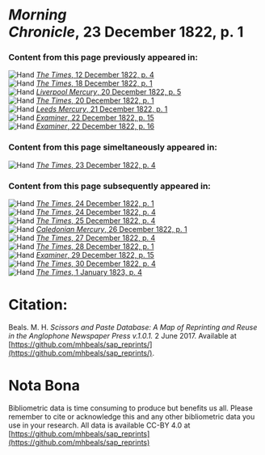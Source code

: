 # *Morning Chronicle*, 23 December 1822, p. 1  
  
### Content from this page previously appeared in:  
![Hand](http://scissorsandpaste.net/wp-content/uploads/2017/06/smallhandpointer.png) [*The Times*, 12 December 1822, p. 4](https://mhbeals.github.io/sap_html/The-Times/The-Times-12-December-1822-p-4)  
![Hand](http://scissorsandpaste.net/wp-content/uploads/2017/06/smallhandpointer.png) [*The Times*, 18 December 1822, p. 1](https://mhbeals.github.io/sap_html/The-Times/The-Times-18-December-1822-p-1)  
![Hand](http://scissorsandpaste.net/wp-content/uploads/2017/06/smallhandpointer.png) [*Liverpool Mercury*, 20 December 1822, p. 5](https://mhbeals.github.io/sap_html/Liverpool-Mercury/Liverpool-Mercury-20-December-1822-p-5)  
![Hand](http://scissorsandpaste.net/wp-content/uploads/2017/06/smallhandpointer.png) [*The Times*, 20 December 1822, p. 1](https://mhbeals.github.io/sap_html/The-Times/The-Times-20-December-1822-p-1)  
![Hand](http://scissorsandpaste.net/wp-content/uploads/2017/06/smallhandpointer.png) [*Leeds Mercury*, 21 December 1822, p. 1](https://mhbeals.github.io/sap_html/Leeds-Mercury/Leeds-Mercury-21-December-1822-p-1)  
![Hand](http://scissorsandpaste.net/wp-content/uploads/2017/06/smallhandpointer.png) [*Examiner*, 22 December 1822, p. 15](https://mhbeals.github.io/sap_html/Examiner/Examiner-22-December-1822-p-15)  
![Hand](http://scissorsandpaste.net/wp-content/uploads/2017/06/smallhandpointer.png) [*Examiner*, 22 December 1822, p. 16](https://mhbeals.github.io/sap_html/Examiner/Examiner-22-December-1822-p-16)  
  
### Content from this page simeltaneously appeared in:  
![Hand](http://scissorsandpaste.net/wp-content/uploads/2017/06/smallhandpointer.png) [*The Times*, 23 December 1822, p. 4](https://mhbeals.github.io/sap_html/The-Times/The-Times-23-December-1822-p-4)  
  
### Content from this page subsequently appeared in:  
![Hand](http://scissorsandpaste.net/wp-content/uploads/2017/06/smallhandpointer.png) [*The Times*, 24 December 1822, p. 1](https://mhbeals.github.io/sap_html/The-Times/The-Times-24-December-1822-p-1)  
![Hand](http://scissorsandpaste.net/wp-content/uploads/2017/06/smallhandpointer.png) [*The Times*, 24 December 1822, p. 4](https://mhbeals.github.io/sap_html/The-Times/The-Times-24-December-1822-p-4)  
![Hand](http://scissorsandpaste.net/wp-content/uploads/2017/06/smallhandpointer.png) [*The Times*, 25 December 1822, p. 4](https://mhbeals.github.io/sap_html/The-Times/The-Times-25-December-1822-p-4)  
![Hand](http://scissorsandpaste.net/wp-content/uploads/2017/06/smallhandpointer.png) [*Caledonian Mercury*, 26 December 1822, p. 1](https://mhbeals.github.io/sap_html/Caledonian-Mercury/Caledonian-Mercury-26-December-1822-p-1)  
![Hand](http://scissorsandpaste.net/wp-content/uploads/2017/06/smallhandpointer.png) [*The Times*, 27 December 1822, p. 4](https://mhbeals.github.io/sap_html/The-Times/The-Times-27-December-1822-p-4)  
![Hand](http://scissorsandpaste.net/wp-content/uploads/2017/06/smallhandpointer.png) [*The Times*, 28 December 1822, p. 1](https://mhbeals.github.io/sap_html/The-Times/The-Times-28-December-1822-p-1)  
![Hand](http://scissorsandpaste.net/wp-content/uploads/2017/06/smallhandpointer.png) [*Examiner*, 29 December 1822, p. 15](https://mhbeals.github.io/sap_html/Examiner/Examiner-29-December-1822-p-15)  
![Hand](http://scissorsandpaste.net/wp-content/uploads/2017/06/smallhandpointer.png) [*The Times*, 30 December 1822, p. 4](https://mhbeals.github.io/sap_html/The-Times/The-Times-30-December-1822-p-4)  
![Hand](http://scissorsandpaste.net/wp-content/uploads/2017/06/smallhandpointer.png) [*The Times*, 1 January 1823, p. 4](https://mhbeals.github.io/sap_html/The-Times/The-Times-1-January-1823-p-4)  


# Citation: 

Beals. M. H. *Scissors and Paste Database: A Map of Reprinting and Reuse in the Anglophone Newspaper Press v.1.0.1.* 2 June 2017. Available at [https://github.com/mhbeals/sap_reprints/](https://github.com/mhbeals/sap_reprints/). 

# Nota Bona

Bibliometric data is time consuming to produce but benefits us all. Please remember to cite or acknowledge this and any other bibliometric data you use in your research. All data is available CC-BY 4.0 at [https://github.com/mhbeals/sap_reprints](https://github.com/mhbeals/sap_reprints)